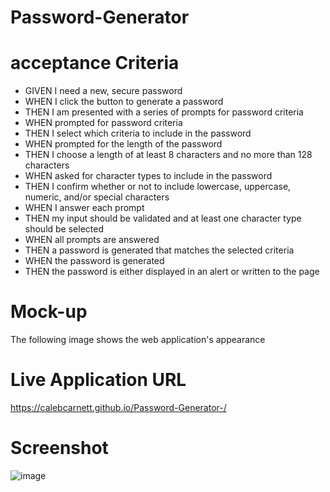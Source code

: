 # Password-Generator
# acceptance Criteria
* GIVEN I need a new, secure password
* WHEN I click the button to generate a password
* THEN I am presented with a series of prompts for password criteria
* WHEN prompted for password criteria
* THEN I select which criteria to include in the password
* WHEN prompted for the length of the password
* THEN I choose a length of at least 8 characters and no more than 128 characters
* WHEN asked for character types to include in the password
* THEN I confirm whether or not to include lowercase, uppercase, numeric, and/or special characters
* WHEN I answer each prompt
* THEN my input should be validated and at least one character type should be selected
* WHEN all prompts are answered
* THEN a password is generated that matches the selected criteria
* WHEN the password is generated
* THEN the password is either displayed in an alert or written to the page
# Mock-up
The following image shows the web application's appearance
# Live Application URL
https://calebcarnett.github.io/Password-Generator-/
# Screenshot 
![image](https://user-images.githubusercontent.com/111102789/199147168-25b2889f-aced-47a9-9ebf-334bee15955e.png)
